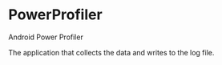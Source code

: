 PowerProfiler
============

Android Power Profiler

The application that collects the data and writes to the log file.
